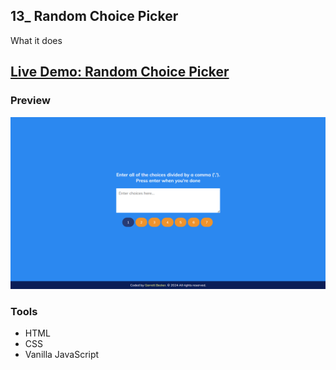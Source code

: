 ## 13_ Random Choice Picker

What it does

## [Live Demo: Random Choice Picker](https://13-random-choice-picker-gdbecker.netlify.app/)

### Preview

!["HomePage"](./HomePage.png)

### Tools
- HTML
- CSS
- Vanilla JavaScript